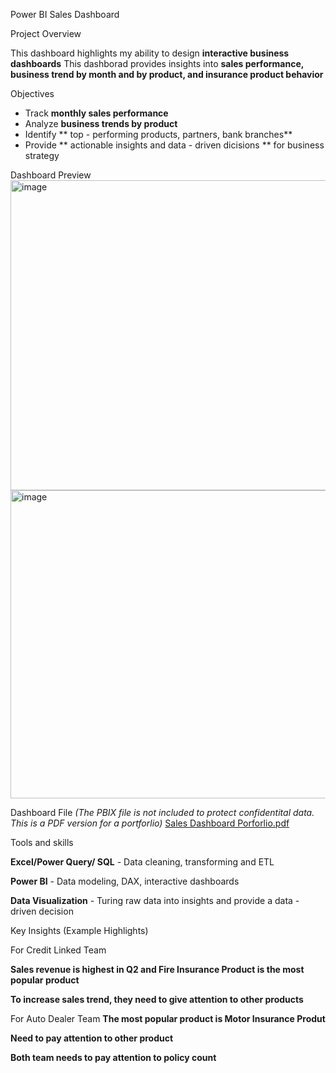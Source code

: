 Power BI Sales Dashboard


Project Overview

This dashboard highlights my ability to design **interactive business dashboards**
This dashborad provides insights into **sales performance, business trend by month and by product, and insurance product behavior**


Objectives
- Track **monthly sales performance**
- Analyze **business trends by product**
- Identify ** top - performing products, partners, bank branches**
- Provide ** actionable insights and data - driven dicisions ** for business strategy


Dashboard Preview
<img width="863" height="496" alt="image" src="https://github.com/user-attachments/assets/7392bf1c-bcb0-45d2-a6bf-497dea9bfe4b" />
<img width="860" height="493" alt="image" src="https://github.com/user-attachments/assets/387649b9-124e-45a8-a0b7-ec279342a256" />




Dashboard File 
*(The PBIX file is not included to protect confidentital data. This is a PDF version for a portforlio)*
[Sales Dashboard Porforlio.pdf](https://github.com/user-attachments/files/22564063/Sales.Dashboard.Porforlio.pdf)


Tools and skills


**Excel/Power Query/ SQL** - Data cleaning, transforming and ETL


**Power BI** - Data modeling, DAX, interactive dashboards


**Data Visualization** - Turing raw data into insights and provide a data - driven decision


Key Insights (Example Highlights)


For Credit Linked Team


**Sales revenue is highest in Q2 and Fire Insurance Product is the most popular product**


**To increase sales trend, they need to give attention to other products**


For Auto Dealer Team
**The most popular product is Motor Insurance Produt**


**Need to pay attention to other product**


**Both team needs to pay attention to policy count**
